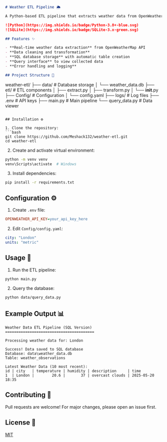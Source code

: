 
```markdown
# Weather ETL Pipeline 🌦️

A Python-based ETL pipeline that extracts weather data from OpenWeatherMap API, transforms it, and loads it into a SQLite database.

![Python](https://img.shields.io/badge/Python-3.8+-blue.svg)
![SQLite](https://img.shields.io/badge/SQLite-3.x-green.svg)

## Features ✨

- **Real-time weather data extraction** from OpenWeatherMap API
- **Data cleaning and transformation**
- **SQL database storage** with automatic table creation
- **Query interface** to view collected data
- **Error handling and logging**

## Project Structure 📁

```
weather-etl/
├── data/               # Database storage
│   └── weather_data.db
├── etl/                # ETL components
│   ├── extract.py
│   ├── transform.py
│   └── __init__.py
├── Config/             # Configuration
│   └── config.yaml
├── logs/               # Log files
├── .env                # API keys
├── main.py             # Main pipeline
└── query_data.py       # Data viewer
```

## Installation ⚙️

1. Clone the repository:
```bash
git clone https://github.com/Meshack132/weather-etl.git
cd weather-etl
```

2. Create and activate virtual environment:
```bash
python -m venv venv
venv\Scripts\activate  # Windows
```

3. Install dependencies:
```bash
pip install -r requirements.txt
```

## Configuration ⚙️

1. Create `.env` file:
```ini
OPENWEATHER_API_KEY=your_api_key_here
```

2. Edit `Config/config.yaml`:
```yaml
city: "London"
units: "metric"
```

## Usage 🚀

1. Run the ETL pipeline:
```bash
python main.py
```

2. Query the database:
```bash
python data/query_data.py
```

## Example Output 📊

```
Weather Data ETL Pipeline (SQL Version)
========================================

Processing weather data for: London

Success! Data saved to SQL database
Database: data\weather_data.db
Table: weather_observations

Latest Weather Data (10 most recent):
id | city   | temperature | humidity | description     | time
1  | London |        20.6 |       37 | overcast clouds | 2025-05-20 18:35
```

## Contributing 🤝

Pull requests are welcome! For major changes, please open an issue first.

## License 📄

[MIT](https://choosealicense.com/licenses/mit/)
```


